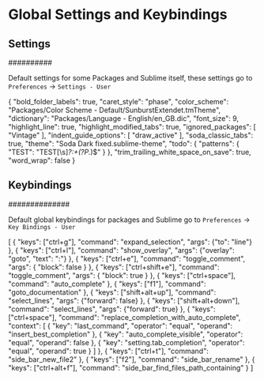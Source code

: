 # Global Settings and Keybindings

## Settings
##########

Default settings for some Packages and Sublime itself, these settings go
to `Preferences` -> `Settings - User`

{
	"bold_folder_labels": true,
	"caret_style": "phase",
	"color_scheme": "Packages/Color Scheme - Default/SunburstExtendet.tmTheme",
	"dictionary": "Packages/Language - English/en_GB.dic",
	"font_size": 9,
	"highlight_line": true,
	"highlight_modified_tabs": true,
	"ignored_packages":
	[
		"Vintage"
	],
	"indent_guide_options":
	[
		"draw_active"
	],
	"soda_classic_tabs": true,
	"theme": "Soda Dark fixed.sublime-theme",
	"todo":
	{
		"patterns":
		{
			"TEST": "TEST[\\s]*?:+(?P<test>.*)$"
		}
	},
	"trim_trailing_white_space_on_save": true,
	"word_wrap": false
}

## Keybindings
##############

Default global keybindings for packages and Sublime go to `Preferences` -> `Key Bindings - User`

[
	{ "keys": ["ctrl+g"], "command": "expand_selection", "args": {"to": "line"} },
	{ "keys": ["ctrl+l"], "command": "show_overlay", "args": {"overlay": "goto", "text": ":"} },
	{ "keys": ["ctrl+e"], "command": "toggle_comment", "args": { "block": false } },
	{ "keys": ["ctrl+shift+e"], "command": "toggle_comment", "args": { "block": true } },
	{ "keys": ["ctrl+space"], "command": "auto_complete" },
	{ "keys": ["f1"], "command": "goto_documentation" },
	{ "keys": ["shift+alt+up"], "command": "select_lines", "args": {"forward": false} },
	{ "keys": ["shift+alt+down"], "command": "select_lines", "args": {"forward": true} },
	{ "keys": ["ctrl+space"], "command": "replace_completion_with_auto_complete", "context":
		[
			{ "key": "last_command", "operator": "equal", "operand": "insert_best_completion" },
			{ "key": "auto_complete_visible", "operator": "equal", "operand": false },
			{ "key": "setting.tab_completion", "operator": "equal", "operand": true }
		]
	},
	{ "keys": ["ctrl+t"], "command": "side_bar_new_file2" },
	{ "keys": ["f2"], "command": "side_bar_rename" },
	{ "keys": ["ctrl+alt+f"], "command": "side_bar_find_files_path_containing" }
]